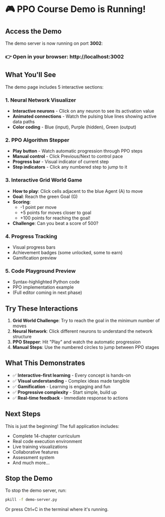 # 🎮 PPO Course Demo is Running!

## Access the Demo

The demo server is now running on port **3002**:

### 👉 Open in your browser: http://localhost:3002

## What You'll See

The demo page includes 5 interactive sections:

### 1. Neural Network Visualizer
- **Interactive neurons** - Click on any neuron to see its activation value
- **Animated connections** - Watch the pulsing blue lines showing active data paths
- **Color coding** - Blue (input), Purple (hidden), Green (output)

### 2. PPO Algorithm Stepper  
- **Play button** - Watch automatic progression through PPO steps
- **Manual control** - Click Previous/Next to control pace
- **Progress bar** - Visual indicator of current step
- **Step indicators** - Click any numbered step to jump to it

### 3. Interactive Grid World Game
- **How to play**: Click cells adjacent to the blue Agent (A) to move
- **Goal**: Reach the green Goal (G) 
- **Scoring**: 
  - -1 point per move
  - +5 points for moves closer to goal
  - +100 points for reaching the goal!
- **Challenge**: Can you beat a score of 500?

### 4. Progress Tracking
- Visual progress bars
- Achievement badges (some unlocked, some to earn)
- Gamification preview

### 5. Code Playground Preview
- Syntax-highlighted Python code
- PPO implementation example
- (Full editor coming in next phase)

## Try These Interactions

1. **Grid World Challenge**: Try to reach the goal in the minimum number of moves
2. **Neural Network**: Click different neurons to understand the network structure
3. **PPO Stepper**: Hit "Play" and watch the automatic progression
4. **Manual Steps**: Use the numbered circles to jump between PPO stages

## What This Demonstrates

- ✅ **Interactive-first learning** - Every concept is hands-on
- ✅ **Visual understanding** - Complex ideas made tangible
- ✅ **Gamification** - Learning is engaging and fun
- ✅ **Progressive complexity** - Start simple, build up
- ✅ **Real-time feedback** - Immediate response to actions

## Next Steps

This is just the beginning! The full application includes:
- Complete 14-chapter curriculum
- Real code execution environment
- Live training visualizations
- Collaborative features
- Assessment system
- And much more...

## Stop the Demo

To stop the demo server, run:
```bash
pkill -f demo-server.py
```

Or press Ctrl+C in the terminal where it's running.